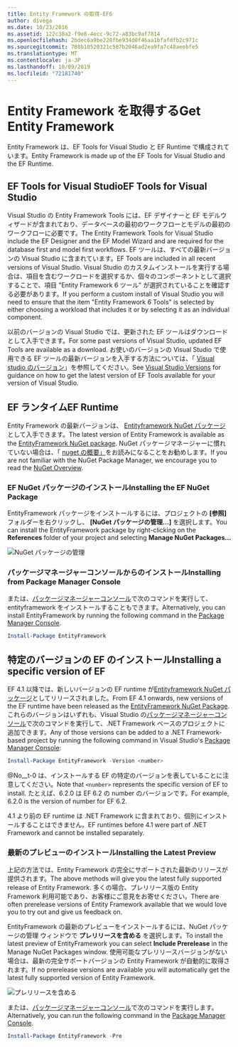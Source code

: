 ```yaml
---
title: Entity Framework の取得-EF6
author: divega
ms.date: 10/23/2016
ms.assetid: 122c38a2-f9e8-4ecc-9c72-a83bc9af7814
ms.openlocfilehash: 2bdec6a9be228fbe934d0f46aa1bfafdfb2c971c
ms.sourcegitcommit: 708b18520321c587b2046ad2ea9fa7c48aeebfe5
ms.translationtype: MT
ms.contentlocale: ja-JP
ms.lasthandoff: 10/09/2019
ms.locfileid: "72181740"
---
```

# <a name="get-entity-framework"></a><span data-ttu-id="1050c-102">Entity Framework を取得する</span><span class="sxs-lookup"><span data-stu-id="1050c-102">Get Entity Framework</span></span>
<span data-ttu-id="1050c-103">Entity Framework は、EF Tools for Visual Studio と EF Runtime で構成されています。</span><span class="sxs-lookup"><span data-stu-id="1050c-103">Entity Framework is made up of the EF Tools for Visual Studio and the EF Runtime.</span></span>

## <a name="ef-tools-for-visual-studio"></a><span data-ttu-id="1050c-104">EF Tools for Visual Studio</span><span class="sxs-lookup"><span data-stu-id="1050c-104">EF Tools for Visual Studio</span></span>

<span data-ttu-id="1050c-105">Visual Studio の Entity Framework Tools には、EF デザイナーと EF モデルウィザードが含まれており、データベースの最初のワークフローとモデルの最初のワークフローに必要です。</span><span class="sxs-lookup"><span data-stu-id="1050c-105">The Entity Framework Tools for Visual Studio include the EF Designer and the EF Model Wizard and are required for the database first and model first workflows.</span></span> <span data-ttu-id="1050c-106">EF ツールは、すべての最新バージョンの Visual Studio に含まれています。</span><span class="sxs-lookup"><span data-stu-id="1050c-106">EF Tools are included in all recent versions of Visual Studio.</span></span> <span data-ttu-id="1050c-107">Visual Studio のカスタムインストールを実行する場合は、項目を含むワークロードを選択するか、個々のコンポーネントとして選択することで、項目 "Entity Framework 6 ツール" が選択されていることを確認する必要があります。</span><span class="sxs-lookup"><span data-stu-id="1050c-107">If you perform a custom install of Visual Studio you will need to ensure that the item "Entity Framework 6 Tools" is selected by either choosing a workload that includes it or by selecting it as an individual component.</span></span>

<span data-ttu-id="1050c-108">以前のバージョンの Visual Studio では、更新された EF ツールはダウンロードとして入手できます。</span><span class="sxs-lookup"><span data-stu-id="1050c-108">For some past versions of Visual Studio, updated EF Tools are available as a download.</span></span> <span data-ttu-id="1050c-109">お使いのバージョンの Visual Studio で使用できる EF ツールの最新バージョンを入手する方法については、「 [Visual studio のバージョン](~/ef6/what-is-new/visual-studio.md)」を参照してください。</span><span class="sxs-lookup"><span data-stu-id="1050c-109">See [Visual Studio Versions](~/ef6/what-is-new/visual-studio.md) for guidance on how to get the latest version of EF Tools available for your version of Visual Studio.</span></span>

## <a name="ef-runtime"></a><span data-ttu-id="1050c-110">EF ランタイム</span><span class="sxs-lookup"><span data-stu-id="1050c-110">EF Runtime</span></span>

<span data-ttu-id="1050c-111">Entity Framework の最新バージョンは、 [Entityframework NuGet パッケージ](https://nuget.org/packages/EntityFramework/)として入手できます。</span><span class="sxs-lookup"><span data-stu-id="1050c-111">The latest version of Entity Framework is available as the [EntityFramework NuGet package](https://nuget.org/packages/EntityFramework/).</span></span> <span data-ttu-id="1050c-112">NuGet パッケージマネージャーに慣れていない場合は、「 [nuget の概要」](https://docs.microsoft.com/nuget/consume-packages/overview-and-workflow)をお読みになることをお勧めします。</span><span class="sxs-lookup"><span data-stu-id="1050c-112">If you are not familiar with the NuGet Package Manager, we encourage you to read the [NuGet Overview](https://docs.microsoft.com/nuget/consume-packages/overview-and-workflow).</span></span>

### <a name="installing-the-ef-nuget-package"></a><span data-ttu-id="1050c-113">EF NuGet パッケージのインストール</span><span class="sxs-lookup"><span data-stu-id="1050c-113">Installing the EF NuGet Package</span></span>

<span data-ttu-id="1050c-114">EntityFramework パッケージをインストールするには、プロジェクトの **[参照]** フォルダーを右クリックし、 **[NuGet パッケージの管理...]** を選択します。</span><span class="sxs-lookup"><span data-stu-id="1050c-114">You can install the EntityFramework package by right-clicking on the **References** folder of your project and selecting **Manage NuGet Packages…**</span></span>

![NuGet パッケージの管理](~/ef6/media/managenugetpackages.png)

### <a name="installing-from-package-manager-console"></a><span data-ttu-id="1050c-116">パッケージマネージャーコンソールからのインストール</span><span class="sxs-lookup"><span data-stu-id="1050c-116">Installing from Package Manager Console</span></span>

<span data-ttu-id="1050c-117">または、[パッケージマネージャーコンソール](https://docs.nuget.org/docs/start-here/using-the-package-manager-console)で次のコマンドを実行して、entityframework をインストールすることもできます。</span><span class="sxs-lookup"><span data-stu-id="1050c-117">Alternatively, you can install EntityFramework by running the following command in the [Package Manager Console](https://docs.nuget.org/docs/start-here/using-the-package-manager-console).</span></span>

``` powershell
Install-Package EntityFramework
```

## <a name="installing-a-specific-version-of-ef"></a><span data-ttu-id="1050c-118">特定のバージョンの EF のインストール</span><span class="sxs-lookup"><span data-stu-id="1050c-118">Installing a specific version of EF</span></span>

<span data-ttu-id="1050c-119">EF 4.1 以降では、新しいバージョンの EF runtime が[Entityframework NuGet パッケージ](https://www.nuget.org/packages/EntityFramework/)としてリリースされました。</span><span class="sxs-lookup"><span data-stu-id="1050c-119">From EF 4.1 onwards, new versions of the EF runtime have been released as the [EntityFramework NuGet Package](https://www.nuget.org/packages/EntityFramework/).</span></span> <span data-ttu-id="1050c-120">これらのバージョンはいずれも、Visual Studio の[パッケージマネージャーコンソール](https://docs.nuget.org/docs/start-here/using-the-package-manager-console)で次のコマンドを実行して、.NET Framework ベースのプロジェクトに追加できます。</span><span class="sxs-lookup"><span data-stu-id="1050c-120">Any of those versions can be added to a .NET Framework-based project by running the following command in Visual Studio's [Package Manager Console](https://docs.nuget.org/docs/start-here/using-the-package-manager-console):</span></span>

``` powershell
Install-Package EntityFramework -Version <number>
```

<span data-ttu-id="1050c-121">@No__t-0 は、インストールする EF の特定のバージョンを表していることに注意してください。</span><span class="sxs-lookup"><span data-stu-id="1050c-121">Note that `<number>` represents the specific version of EF to install.</span></span> <span data-ttu-id="1050c-122">たとえば、6.2.0 は EF 6.2 の number のバージョンです。</span><span class="sxs-lookup"><span data-stu-id="1050c-122">For example, 6.2.0 is the version of number for EF 6.2.</span></span>   

<span data-ttu-id="1050c-123">4\.1 より前の EF runtime は .NET Framework に含まれており、個別にインストールすることはできません。</span><span class="sxs-lookup"><span data-stu-id="1050c-123">EF runtimes before 4.1 were part of .NET Framework and cannot be installed separately.</span></span>

### <a name="installing-the-latest-preview"></a><span data-ttu-id="1050c-124">最新のプレビューのインストール</span><span class="sxs-lookup"><span data-stu-id="1050c-124">Installing the Latest Preview</span></span>

<span data-ttu-id="1050c-125">上記の方法では、Entity Framework の完全にサポートされた最新のリリースが提供されます。</span><span class="sxs-lookup"><span data-stu-id="1050c-125">The above methods will give you the latest fully supported release of Entity Framework.</span></span> <span data-ttu-id="1050c-126">多くの場合、プレリリース版の Entity Framework 利用可能であり、お客様にご意見をお寄せください。</span><span class="sxs-lookup"><span data-stu-id="1050c-126">There are often prerelease versions of Entity Framework available that we would love you to try out and give us feedback on.</span></span>

<span data-ttu-id="1050c-127">EntityFramework の最新のプレビューをインストールするには、NuGet パッケージの管理 ウィンドウで **プレリリースを含める** を選択します。</span><span class="sxs-lookup"><span data-stu-id="1050c-127">To install the latest preview of EntityFramework you can select **Include Prerelease** in the Manage NuGet Packages window.</span></span> <span data-ttu-id="1050c-128">使用可能なプレリリースバージョンがない場合は、最新の完全サポートバージョンの Entity Framework が自動的に取得されます。</span><span class="sxs-lookup"><span data-stu-id="1050c-128">If no prerelease versions are available you will automatically get the latest fully supported version of Entity Framework.</span></span>

![プレリリースを含める](~/ef6/media/includeprerelease.png)

<span data-ttu-id="1050c-130">または、[パッケージマネージャーコンソール](https://docs.nuget.org/docs/start-here/using-the-package-manager-console)で次のコマンドを実行します。</span><span class="sxs-lookup"><span data-stu-id="1050c-130">Alternatively, you can run the following command in the [Package Manager Console](https://docs.nuget.org/docs/start-here/using-the-package-manager-console).</span></span>

``` powershell
Install-Package EntityFramework -Pre
```
